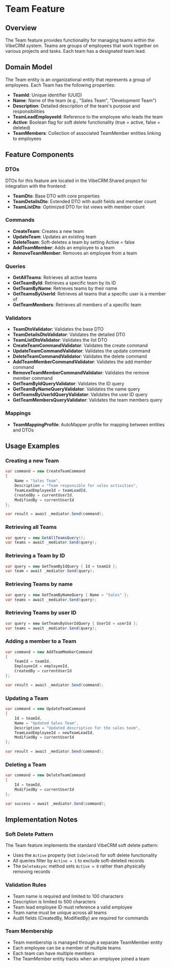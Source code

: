 # Team Feature

## Overview
The Team feature provides functionality for managing teams within the VibeCRM system. Teams are groups of employees that work together on various projects and tasks. Each team has a designated team lead.

## Domain Model
The Team entity is an organizational entity that represents a group of employees. Each Team has the following properties:

- **TeamId**: Unique identifier (UUID)
- **Name**: Name of the team (e.g., "Sales Team", "Development Team")
- **Description**: Detailed description of the team's purpose and responsibilities
- **TeamLeadEmployeeId**: Reference to the employee who leads the team
- **Active**: Boolean flag for soft delete functionality (true = active, false = deleted)
- **TeamMembers**: Collection of associated TeamMember entities linking to employees

## Feature Components

### DTOs
DTOs for this feature are located in the VibeCRM.Shared project for integration with the frontend:
- **TeamDto**: Base DTO with core properties
- **TeamDetailsDto**: Extended DTO with audit fields and member count
- **TeamListDto**: Optimized DTO for list views with member count

### Commands
- **CreateTeam**: Creates a new team
- **UpdateTeam**: Updates an existing team
- **DeleteTeam**: Soft-deletes a team by setting Active = false
- **AddTeamMember**: Adds an employee to a team
- **RemoveTeamMember**: Removes an employee from a team

### Queries
- **GetAllTeams**: Retrieves all active teams
- **GetTeamById**: Retrieves a specific team by its ID
- **GetTeamByName**: Retrieves teams by their name
- **GetTeamsByUserId**: Retrieves all teams that a specific user is a member of
- **GetTeamMembers**: Retrieves all members of a specific team

### Validators
- **TeamDtoValidator**: Validates the base DTO
- **TeamDetailsDtoValidator**: Validates the detailed DTO
- **TeamListDtoValidator**: Validates the list DTO
- **CreateTeamCommandValidator**: Validates the create command
- **UpdateTeamCommandValidator**: Validates the update command
- **DeleteTeamCommandValidator**: Validates the delete command
- **AddTeamMemberCommandValidator**: Validates the add member command
- **RemoveTeamMemberCommandValidator**: Validates the remove member command
- **GetTeamByIdQueryValidator**: Validates the ID query
- **GetTeamByNameQueryValidator**: Validates the name query
- **GetTeamsByUserIdQueryValidator**: Validates the user ID query
- **GetTeamMembersQueryValidator**: Validates the team members query

### Mappings
- **TeamMappingProfile**: AutoMapper profile for mapping between entities and DTOs

## Usage Examples

### Creating a new Team
```csharp
var command = new CreateTeamCommand
{
    Name = "Sales Team",
    Description = "Team responsible for sales activities",
    TeamLeadEmployeeId = teamLeadId,
    CreatedBy = currentUserId,
    ModifiedBy = currentUserId
};

var result = await _mediator.Send(command);
```

### Retrieving all Teams
```csharp
var query = new GetAllTeamsQuery();
var teams = await _mediator.Send(query);
```

### Retrieving a Team by ID
```csharp
var query = new GetTeamByIdQuery { Id = teamId };
var team = await _mediator.Send(query);
```

### Retrieving Teams by name
```csharp
var query = new GetTeamByNameQuery { Name = "Sales" };
var teams = await _mediator.Send(query);
```

### Retrieving Teams by user ID
```csharp
var query = new GetTeamsByUserIdQuery { UserId = userId };
var teams = await _mediator.Send(query);
```

### Adding a member to a Team
```csharp
var command = new AddTeamMemberCommand
{
    TeamId = teamId,
    EmployeeId = employeeId,
    CreatedBy = currentUserId
};

var result = await _mediator.Send(command);
```

### Updating a Team
```csharp
var command = new UpdateTeamCommand
{
    Id = teamId,
    Name = "Updated Sales Team",
    Description = "Updated description for the sales team",
    TeamLeadEmployeeId = newTeamLeadId,
    ModifiedBy = currentUserId
};

var result = await _mediator.Send(command);
```

### Deleting a Team
```csharp
var command = new DeleteTeamCommand
{
    Id = teamId,
    ModifiedBy = currentUserId
};

var success = await _mediator.Send(command);
```

## Implementation Notes

### Soft Delete Pattern
The Team feature implements the standard VibeCRM soft delete pattern:
- Uses the `Active` property (not `IsDeleted`) for soft delete functionality
- All queries filter by `Active = 1` to exclude soft-deleted records
- The `DeleteAsync` method sets `Active = 0` rather than physically removing records

### Validation Rules
- Team name is required and limited to 100 characters
- Description is limited to 500 characters
- Team lead employee ID must reference a valid employee
- Team name must be unique across all teams
- Audit fields (CreatedBy, ModifiedBy) are required for commands

### Team Membership
- Team membership is managed through a separate TeamMember entity
- Each employee can be a member of multiple teams
- Each team can have multiple members
- The TeamMember entity tracks when an employee joined a team
